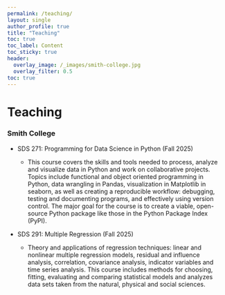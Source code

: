 ```yaml
---
permalink: /teaching/
layout: single
author_profile: true
title: "Teaching"
toc: true
toc_label: Content
toc_sticky: true
header:
  overlay_image: /_images/smith-college.jpg
  overlay_filter: 0.5
toc: true
---
```


# Teaching


### Smith College
* SDS 271: Programming for Data Science in Python (Fall 2025)
  * This course covers the skills and tools needed to process, analyze and visualize data in Python and work on collaborative projects. Topics include functional and object oriented programming in Python, data wrangling in Pandas, visualization in Matplotlib in seaborn, as well as creating a reproducible workflow: debugging, testing and documenting programs, and effectively using version control. The major goal for the course is to create a viable, open-source Python package like those in the Python Package Index (PyPI).

* SDS 291: Multiple Regression (Fall 2025)
  * Theory and applications of regression techniques: linear and nonlinear multiple regression models, residual and influence analysis, correlation, covariance analysis, indicator variables and time series analysis. This course includes methods for choosing, fitting, evaluating and comparing statistical models and analyzes data sets taken from the natural, physical and social sciences.
